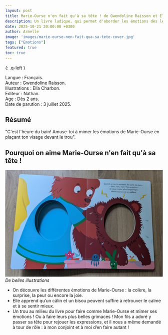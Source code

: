 ```yaml
---
layout: post
title: Marie-Ourse n'en fait qu'à sa tête ! de Gwendoline Raisson et Ella Charbon.
description: Un livre ludique, qui permet d'aborder les émotions dès le plus jeune âge et partager de jolis moments de rires en famille. 
date: 2025-10-21 20:00:00 +0300
author: Armelle
image: 'images/marie-ourse-nen-fait-qua-sa-tete-cover.jpg'
tags: ["Emotions"]
featured: true
toc: true
---
```


{: .q-left }

Langue : Français.  
Auteur : Gwendoline Raisson.  
Illustrations : Ella Charbon.                     
Editeur : Nathan.              
Age : Dès 2 ans.                           
Date de parution : 3 juillet 2025.        

## Résumé

"C'est l'heure du bain! Amuse-toi à mimer les émotions de Marie-Ourse en plaçant ton visage devant le trou".

## Pourquoi on aime Marie-Ourse n'en fait qu'à sa tête !

![De belles illustrations](images/marie-ourse-nen-fait-qua-sa-tete-int.jpg)
*De belles illustrations*
- On découvre les  différentes émotions de Marie-Ourse : la colère, la surprise, la peur ou encore la joie.
- Elle apprend qu’un câlin et un bisou peuvent suffire à retrouver le calme et à se sentir mieux.
- Un trou au milieu du livre pour faire comme Marie-Ourse et mimer ses émotions ! Ou à faire leurs plus belles grimaces ! Mon fils a adoré y passer sa tête pour rejouer les expressions, et il nous a même demandé à tour de rôle : à mon conjoint et à moi d’en faire autant !